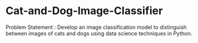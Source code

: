 # Cat-and-Dog-Image-Classifier
Problem Statement :
Develop an image classification model to
distinguish between images of cats and dogs
using data science techniques in Python.
